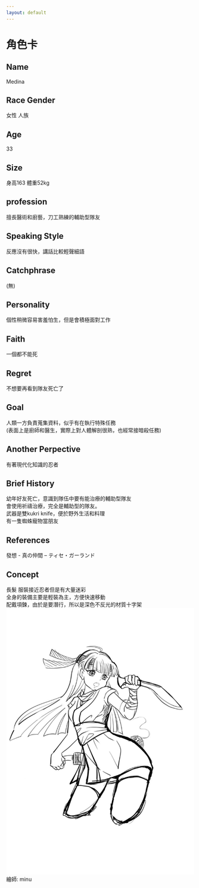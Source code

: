 ```yaml
---
layout: default
---
```


# 角色卡

## Name
Medina 

## Race Gender
女性 人族

## Age
33

## Size
身高163 體重52kg 

## profession
擅長醫術和廚藝，刀工熟練的輔助型隊友

## Speaking Style
反應沒有很快，講話比較輕聲細語

## Catchphrase
(無)

## Personality
個性稍微容易害羞怕生，但是會積極面對工作

## Faith
一個都不能死

## Regret
不想要再看到隊友死亡了

## Goal 
人類一方負責蒐集資料，似乎有在執行特殊任務<br>
(表面上是廚師和醫生，實際上對人體解剖很熟，也經常接暗殺任務)

## Another Perpective
有著現代化知識的忍者

## Brief History
幼年好友死亡，意識到隊伍中要有能治療的輔助型隊友<br>
會使用祈禱治療，完全是輔助型的隊友。 <br>
武器是雙kukri knife，便於野外生活和料理 <br>
有一隻蜘蛛寵物當朋友<br>

## References
發想 - 真の仲間 – ティセ・ガーランド

## Concept
長髮 服裝接近忍者但是有大量迷彩 <br>
全身的裝備主要是輕裝為主，方便快速移動 <br>
配戴項鍊，由於是要潛行，所以是深色不反光的材質十字架<br>
<img src="./Medina.jpg">
繪師: minu
